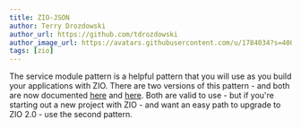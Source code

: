```yaml
---
title: ZIO-JSON
author: Terry Drozdowski
author_url: https://github.com/tdrozdowski
author_image_url: https://avatars.githubusercontent.com/u/1784034?s=400&v=4
tags: [zio]
---
```


The service module pattern is a helpful pattern that you will use as you build your applications with ZIO.
There are two versions of this pattern - and both are now documented [here](/docs/zio/service_module_v1) and [here](/docs/zio/service_module_v2).  Both are valid to use - but if you're 
starting out a new project with ZIO - and want an easy path to upgrade to ZIO 2.0 - use the second pattern.

